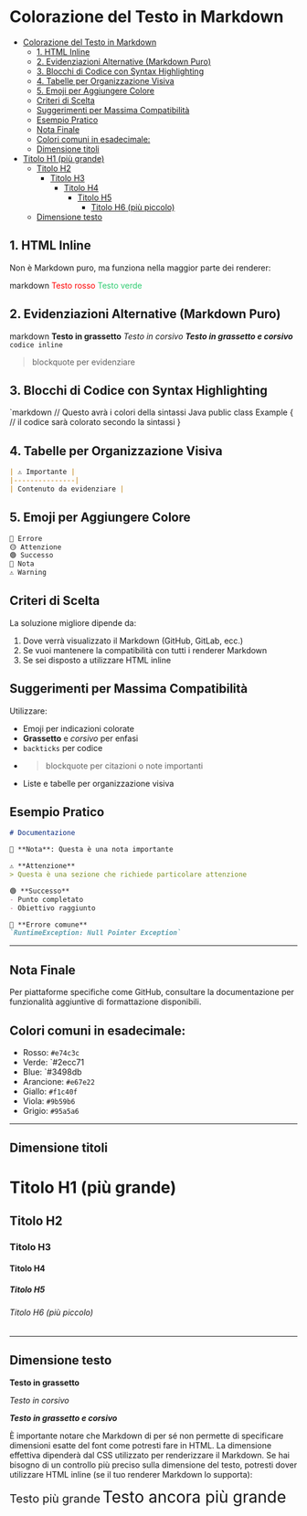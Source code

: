 # Colorazione del Testo in Markdown
<!-- TOC -->
* [Colorazione del Testo in Markdown](#colorazione-del-testo-in-markdown)
  * [1. HTML Inline](#1-html-inline)
  * [2. Evidenziazioni Alternative (Markdown Puro)](#2-evidenziazioni-alternative-markdown-puro)
  * [3. Blocchi di Codice con Syntax Highlighting](#3-blocchi-di-codice-con-syntax-highlighting)
  * [4. Tabelle per Organizzazione Visiva](#4-tabelle-per-organizzazione-visiva)
  * [5. Emoji per Aggiungere Colore](#5-emoji-per-aggiungere-colore)
  * [Criteri di Scelta](#criteri-di-scelta)
  * [Suggerimenti per Massima Compatibilità](#suggerimenti-per-massima-compatibilità)
  * [Esempio Pratico](#esempio-pratico)
  * [Nota Finale](#nota-finale)
  * [Colori comuni in esadecimale:](#colori-comuni-in-esadecimale)
  * [Dimensione titoli](#dimensione-titoli)
* [Titolo H1 (più grande)](#titolo-h1-più-grande)
  * [Titolo H2](#titolo-h2)
    * [Titolo H3](#titolo-h3)
      * [Titolo H4](#titolo-h4)
        * [Titolo H5](#titolo-h5)
          * [Titolo H6 (più piccolo)](#titolo-h6-più-piccolo)
  * [Dimensione testo](#dimensione-testo)
<!-- TOC -->
## 1. HTML Inline
Non è Markdown puro, ma funziona nella maggior parte dei renderer:

markdown <span style="color:red">Testo rosso</span> <span style="color:#2ecc71">Testo verde</span>


## 2. Evidenziazioni Alternative (Markdown Puro)

markdown **Testo in grassetto** _Testo in corsivo_ _**Testo in grassetto e corsivo**_ `codice inline`

> blockquote per evidenziare


## 3. Blocchi di Codice con Syntax Highlighting

`markdown
// Questo avrà i colori della sintassi Java
public class Example {
// il codice sarà colorato secondo la sintassi
}



## 4. Tabelle per Organizzazione Visiva
```markdown
| ⚠️ Importante | 
|---------------|
| Contenuto da evidenziare |
```

## 5. Emoji per Aggiungere Colore
```markdown
🔴 Errore
🟡 Attenzione
🟢 Successo
📘 Nota
⚠️ Warning
```

## Criteri di Scelta

La soluzione migliore dipende da:
1. Dove verrà visualizzato il Markdown (GitHub, GitLab, ecc.)
2. Se vuoi mantenere la compatibilità con tutti i renderer Markdown
3. Se sei disposto a utilizzare HTML inline

## Suggerimenti per Massima Compatibilità

Utilizzare:
- Emoji per indicazioni colorate
- **Grassetto** e *corsivo* per enfasi
- `backticks` per codice
- > blockquote per citazioni o note importanti
- Liste e tabelle per organizzazione visiva

## Esempio Pratico
```markdown
# Documentazione

📘 **Nota**: Questa è una nota importante

⚠️ **Attenzione**
> Questa è una sezione che richiede particolare attenzione

🟢 **Successo**
- Punto completato
- Obiettivo raggiunto

🔴 **Errore comune**
`RuntimeException: Null Pointer Exception`
```

***

## Nota Finale
Per piattaforme specifiche come GitHub, consultare la documentazione per funzionalità aggiuntive di formattazione disponibili.

## Colori comuni in esadecimale:
- Rosso: `#e74c3c`
- Verde: `#2ecc71
- Blue: `#3498db
- Arancione: `#e67e22`
- Giallo: `#f1c40f`
- Viola: `#9b59b6`
- Grigio: `#95a5a6`

***

## Dimensione titoli
# Titolo H1 (più grande)
## Titolo H2
### Titolo H3
#### Titolo H4
##### Titolo H5
###### Titolo H6 (più piccolo)

***

## Dimensione testo

**Testo in grassetto**

*Testo in corsivo*

***Testo in grassetto e corsivo***

È importante notare che Markdown di per sé non permette di specificare dimensioni esatte del font come potresti fare in HTML. La dimensione effettiva dipenderà dal CSS utilizzato per renderizzare il Markdown.
Se hai bisogno di un controllo più preciso sulla dimensione del testo, potresti dover utilizzare HTML inline (se il tuo renderer Markdown lo supporta):

<span style="font-size: 20px">Testo più grande</span>
<span style="font-size: 2em">Testo ancora più grande</span>